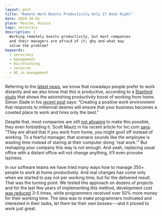 ```yaml
---
layout: post
title: "Remote Work Boosts Productivity Only If Done Right"
date: 2018-10-01
place: Moscow, Russia
tags: zerocracy
description: |
  Working remotely boosts productivity, but most companies
  and their managers are afraid of it; qhy and what may
  solve the problem?
keywords:
  - zerocracy
  - management
  - microtasking
  - zerocrat
  - AI in management
---
```


<!-- this post migrated here from zerocracy.com -->

Referring to the
[latest news](https://www.inc.com/bill-murphy-jr/people-who-work-from-home-are-happier-more-efficient-according-to-this-fascinating-study-theres-only-1-catch.html),
we know that nowadays people prefer to work
distantly and we also know that this is productive, according to a
[Stanford study](https://templatelab.com/wfh-study/)
that shows the astonishing productivity boost of working from home.
Simon Slade in his [recent post](https://startupnation.com/manage-your-business/millennials-want-work-remotely/)
says: “Creating a positive work environment that
responds to millennial desires will ensure that your business becomes a coveted
place to work and hires only the best.”

<!--more-->

Despite that, most companies are still
[not allowing](https://www.forbes.com/sites/lizryan/2017/11/28/the-real-reason-they-wont-let-you-work-from-home/#5f0b4daa7e07)
to make this possible,
they even forbidding it. Scott Mautz
in his recent article for Inc.com
[says](https://www.inc.com/scott-mautz/a-2-year-stanford-study-shows-astonishing-productivity-boost-of-working-from-home.html):
“They are afraid that if you work from home, you might goof off instead of working. To a fearful
manager, that scenario sounds like the employee is wasting time instead
of staring at their computer doing 'real work.'” But reshaping your company
this way is not enough. And yeah, replacing usual office with a distant
office will not change anything, itʼll even provoke laziness.

In our software teams we have tried many ways how to manage 350+ people to work
at home productively. And real changes has come only when we started to pay not per working time,
but for the delivered result. That was the turning point. We tested this approach
on dozens of projects and for the last few years of implementing this method,
development cost [was reduced](https://www.yegor256.com/2014/04/11/cost-of-loc.html)
3-5 times, while programmers
received over 50% more money for their working time.
The idea was to make programmers motivated and interested in their tasks,
let them be their own bosses---and it proved to work just great.


